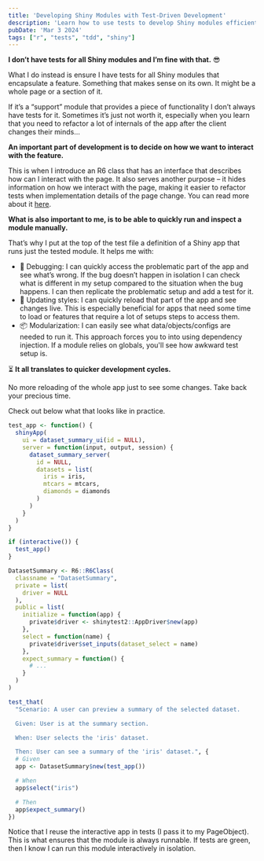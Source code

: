 ```yaml
---
title: 'Developing Shiny Modules with Test-Driven Development'
description: 'Learn how to use tests to develop Shiny modules efficiently, ensuring faster development cycles and better modularization.'
pubDate: 'Mar 3 2024'
tags: ["r", "tests", "tdd", "shiny"]
---
```


**I don’t have tests for all Shiny modules and I’m fine with that.** 😎

What I do instead is ensure I have tests for all Shiny modules that encapsulate a feature. Something that makes sense on its own. It might be a whole page or a section of it.

If it’s a “support” module that provides a piece of functionality I don’t always have tests for it. Sometimes it’s just not worth it, especially when you learn that you need to refactor a lot of internals of the app after the client changes their minds…

**An important part of development is to decide on how we want to interact with the feature.**

This is when I introduce an R6 class that has an interface that describes how can I interact with the page. It also serves another purpose – it hides information on how we interact with the page, making it easier to refactor tests when implementation details of the page change. You can read more about it [here](../acceptance_test_driven_development_of_shiny_modules/).

**What is also important to me, is to be able to quickly run and inspect a module manually.**

That’s why I put at the top of the test file a definition of a Shiny app that runs just the tested module. It helps me with:
- 🐛 Debugging: I can quickly access the problematic part of the app and see what’s wrong. If the bug doesn’t happen in isolation I can check what is different in my setup compared to the situation when the bug happens. I can then replicate the problematic setup and add a test for it.
- 🎨 Updating styles: I can quickly reload that part of the app and see changes live. This is especially beneficial for apps that need some time to load or features that require a lot of setups steps to access them.
- 📦 Modularization: I can easily see what data/objects/configs are needed to run it. This approach forces you to into using dependency injection. If a module relies on globals, you'll see how awkward test setup is.

⏳ **It all translates to quicker development cycles.**

No more reloading of the whole app just to see some changes. Take back your precious time.

Check out below what that looks like in practice.


```r
test_app <- function() {
  shinyApp(
    ui = dataset_summary_ui(id = NULL),
    server = function(input, output, session) {
      dataset_summary_server(
        id = NULL,
        datasets = list(
          iris = iris,
          mtcars = mtcars,
          diamonds = diamonds
        )
      )
    }
  )
}

if (interactive()) {
  test_app()
}

DatasetSummary <- R6::R6Class(
  classname = "DatasetSummary",
  private = list(
    driver = NULL
  ),
  public = list(
    initialize = function(app) {
      private$driver <- shinytest2::AppDriver$new(app)
    },
    select = function(name) {
      private$driver$set_inputs(dataset_select = name)
    },
    expect_summary = function() {
      # ...
    }
  )
)

test_that(
  "Scenario: A user can preview a summary of the selected dataset.

  Given: User is at the summary section.

  When: User selects the 'iris' dataset.

  Then: User can see a summary of the 'iris' dataset.", {
  # Given
  app <- DatasetSummary$new(test_app())

  # When
  app$select("iris")

  # Then
  app$expect_summary()
})
```

Notice that I reuse the interactive app in tests (I pass it to my PageObject). This is what ensures that the module is always runnable. If tests are green, then I know I can run this module interactively in isolation.
